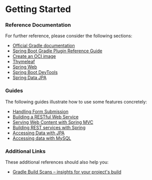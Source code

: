 # Getting Started

### Reference Documentation

For further reference, please consider the following sections:

* [Official Gradle documentation](https://docs.gradle.org)
* [Spring Boot Gradle Plugin Reference Guide](https://docs.spring.io/spring-boot/docs/2.6.14-SNAPSHOT/gradle-plugin/reference/html/)
* [Create an OCI image](https://docs.spring.io/spring-boot/docs/2.6.14-SNAPSHOT/gradle-plugin/reference/html/#build-image)
* [Thymeleaf](https://docs.spring.io/spring-boot/docs/2.6.14-SNAPSHOT/reference/htmlsingle/#web.servlet.spring-mvc.template-engines)
* [Spring Web](https://docs.spring.io/spring-boot/docs/2.6.14-SNAPSHOT/reference/htmlsingle/#web)
* [Spring Boot DevTools](https://docs.spring.io/spring-boot/docs/2.6.14-SNAPSHOT/reference/htmlsingle/#using.devtools)
* [Spring Data JPA](https://docs.spring.io/spring-boot/docs/2.6.14-SNAPSHOT/reference/htmlsingle/#data.sql.jpa-and-spring-data)

### Guides

The following guides illustrate how to use some features concretely:

* [Handling Form Submission](https://spring.io/guides/gs/handling-form-submission/)
* [Building a RESTful Web Service](https://spring.io/guides/gs/rest-service/)
* [Serving Web Content with Spring MVC](https://spring.io/guides/gs/serving-web-content/)
* [Building REST services with Spring](https://spring.io/guides/tutorials/rest/)
* [Accessing Data with JPA](https://spring.io/guides/gs/accessing-data-jpa/)
* [Accessing data with MySQL](https://spring.io/guides/gs/accessing-data-mysql/)

### Additional Links

These additional references should also help you:

* [Gradle Build Scans – insights for your project's build](https://scans.gradle.com#gradle)

